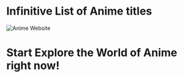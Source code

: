 # Infinitive List of Anime titles

![Anime Website](https://i.ibb.co/mNcDnx9/snapedit-1722177527591.png)

# Start Explore the World of Anime right now!
